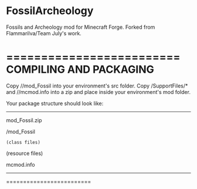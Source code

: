 FossilArcheology
================

Fossils and Archeology mod for Minecraft Forge. Forked from Flammarilva/Team July's work.





=========================
 COMPILING AND PACKAGING
=========================

Copy /<mc version>/mod_Fossil into your environment's src folder.
Copy /SupportFiles/* and /<mc version>/mcmod.info into a zip and place inside your environment's mod folder.

Your package structure should look like:

***
mod_Fossil.zip

  /mod_Fossil
  
    (class files)
    
  (resource files)
  
  mcmod.info
***

=========================
